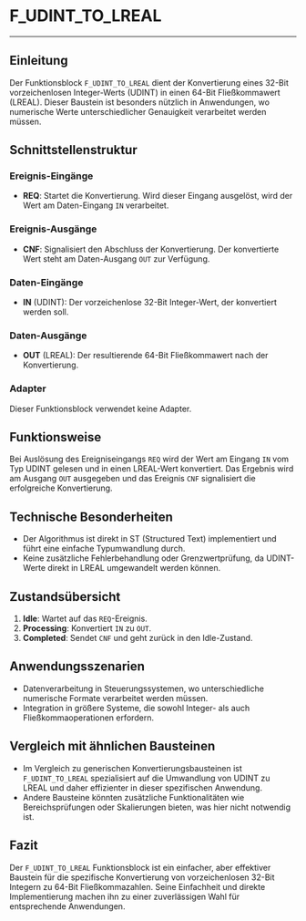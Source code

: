 # F_UDINT_TO_LREAL

* * * * * * * * * *
## Einleitung
Der Funktionsblock `F_UDINT_TO_LREAL` dient der Konvertierung eines 32-Bit vorzeichenlosen Integer-Werts (UDINT) in einen 64-Bit Fließkommawert (LREAL). Dieser Baustein ist besonders nützlich in Anwendungen, wo numerische Werte unterschiedlicher Genauigkeit verarbeitet werden müssen.

## Schnittstellenstruktur

### **Ereignis-Eingänge**
- **REQ**: Startet die Konvertierung. Wird dieser Eingang ausgelöst, wird der Wert am Daten-Eingang `IN` verarbeitet.

### **Ereignis-Ausgänge**
- **CNF**: Signalisiert den Abschluss der Konvertierung. Der konvertierte Wert steht am Daten-Ausgang `OUT` zur Verfügung.

### **Daten-Eingänge**
- **IN** (UDINT): Der vorzeichenlose 32-Bit Integer-Wert, der konvertiert werden soll.

### **Daten-Ausgänge**
- **OUT** (LREAL): Der resultierende 64-Bit Fließkommawert nach der Konvertierung.

### **Adapter**
Dieser Funktionsblock verwendet keine Adapter.

## Funktionsweise
Bei Auslösung des Ereigniseingangs `REQ` wird der Wert am Eingang `IN` vom Typ UDINT gelesen und in einen LREAL-Wert konvertiert. Das Ergebnis wird am Ausgang `OUT` ausgegeben und das Ereignis `CNF` signalisiert die erfolgreiche Konvertierung.

## Technische Besonderheiten
- Der Algorithmus ist direkt in ST (Structured Text) implementiert und führt eine einfache Typumwandlung durch.
- Keine zusätzliche Fehlerbehandlung oder Grenzwertprüfung, da UDINT-Werte direkt in LREAL umgewandelt werden können.

## Zustandsübersicht
1. **Idle**: Wartet auf das `REQ`-Ereignis.
2. **Processing**: Konvertiert `IN` zu `OUT`.
3. **Completed**: Sendet `CNF` und geht zurück in den Idle-Zustand.

## Anwendungsszenarien
- Datenverarbeitung in Steuerungssystemen, wo unterschiedliche numerische Formate verarbeitet werden müssen.
- Integration in größere Systeme, die sowohl Integer- als auch Fließkommaoperationen erfordern.

## Vergleich mit ähnlichen Bausteinen
- Im Vergleich zu generischen Konvertierungsbausteinen ist `F_UDINT_TO_LREAL` spezialisiert auf die Umwandlung von UDINT zu LREAL und daher effizienter in dieser spezifischen Anwendung.
- Andere Bausteine könnten zusätzliche Funktionalitäten wie Bereichsprüfungen oder Skalierungen bieten, was hier nicht notwendig ist.

## Fazit
Der `F_UDINT_TO_LREAL` Funktionsblock ist ein einfacher, aber effektiver Baustein für die spezifische Konvertierung von vorzeichenlosen 32-Bit Integern zu 64-Bit Fließkommazahlen. Seine Einfachheit und direkte Implementierung machen ihn zu einer zuverlässigen Wahl für entsprechende Anwendungen.